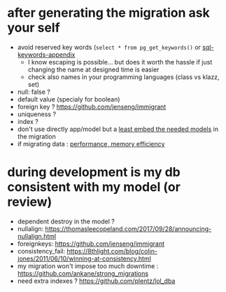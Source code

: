 
# after generating the migration ask your self 
   * avoid reserved key words (`select * from pg_get_keywords()` or [sql-keywords-appendix](https://www.postgresql.org/docs/current/sql-keywords-appendix.html)
      * I know escaping is possible... but does it worth the hassle if just changing the name at designed time is easier
      * check also names in your programming languages (class vs klazz, set)
   * null: false ?
   * default value (specialy for boolean)
   * foreign key ? https://github.com/jenseng/immigrant
   * uniqueness ?
   * index ?
   * don't use directly app/model but a [least embed the needed models](https://railsguides.net/change-data-in-migrations-like-a-boss/) in the migration
   * if migrating data : [performance, memory efficiency](http://api.rubyonrails.org/classes/ActiveRecord/Batches.html)
   
# during development is my db consistent with my model (or review)
   * dependent destroy in the model ?
   * nullalign: https://thomasleecopeland.com/2017/09/28/announcing-nullalign.html
   * foreignkeys: https://github.com/jenseng/immigrant
   * consistency_fail: https://8thlight.com/blog/colin-jones/2011/06/10/winning-at-consistency.html
   * my migration won't impose too much downtime : https://github.com/ankane/strong_migrations
   * need extra indexes ? https://github.com/plentz/lol_dba
